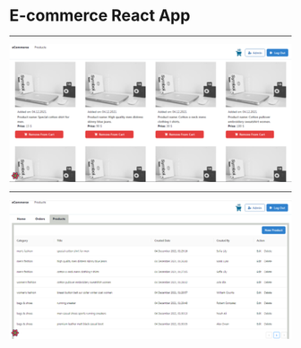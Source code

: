 # E-commerce React App

---
![ecommerce-app](./img/home-page.png)

---

![ecommerce-app](./img/admin-products-page.png)